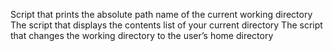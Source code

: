Script that prints the absolute path name of the current working directory
The script that displays the contents list of your current directory
The script that changes the working directory to the user’s home directory
